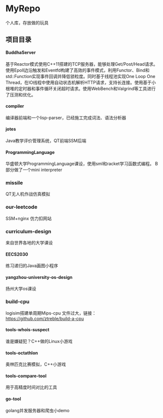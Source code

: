 # MyRepo
个人库，存放做的玩具
## 项目目录
#### BuddhaServer
基于Reactor模式使用C++11搭建的TCP服务器，能够处理Get/Post/Head请求。使用Epoll边沿触发和Eventfd构建了高效的事件模式，利用Functor、Bind和std::Function实现事件回调并降低锁粒度。同时基于线程池实现One Loop One Thread，在IO线程中使用自动状态机解析HTTP请求，支持长连接。使用基于小根堆的定时器和事件循环关闭超时请求。使用WebBench和Valgrind等工具进行了压测和优化。
#### compiler
编译器前端和一个lisp-parser，已经施工完成词法、语法分析器
#### jotes
Java教学评价管理系统，QT前端SSM后端
#### ProgrammingLanguage
华盛顿大学ProgrammingLanguage课设，使用sml和racket学习函数式编程。
B部分做了一个mini interpreter
### missile
QT无人机作战仿真模拟
### our-leetcode
SSM+nginx 仿力扣网站
### curriculum-design
来自世界各地的大学课设
#### EECS2030
练习递归的Java画图小程序
#### yangzhou-university-os-design
扬州大学os课设
### build-cpu
logisim搭建单周期Mips-cpu
文件过大，链接： https://github.com/ztreble/build-a-cpu
#### tools-whois-suspect
谁是嫌疑犯？C++做的Linux小游戏
#### tools-octathlon
奥林匹克比赛模拟，C++小游戏
#### tools-compare-tool
用于高精度时间对比的工具
#### go-tool
golang并发服务器和爬虫小demo
